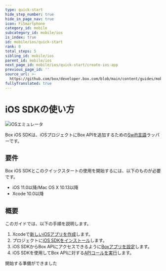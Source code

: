 ```yaml
---
type: quick-start
hide_step_number: true
hide_in_page_nav: true
icon: FiSmartphone
category_id: mobile
subcategory_id: mobile/ios
is_index: true
id: mobile/ios/quick-start
rank: 0
total_steps: 5
sibling_id: mobile/ios
parent_id: mobile/ios
next_page_id: mobile/ios/quick-start/create-ios-app
previous_page_id: ''
source_url: >-
  https://github.com/box/developer.box.com/blob/main/content/guides/mobile/ios/quick-start/0-index.md
fullyTranslated: true
---
```

# iOS SDKの使い方

<ImageFrame center>

![iOSエミュレータ](./xcode-code-snippet.png)

</ImageFrame>

Box iOS SDKは、iOSプロジェクトにBox APIを追加するための[Swift言語](https://developer.apple.com/swift/)ラッパーです。

## 要件

Box iOS SDKとこのクイックスタートの使用を開始するには、以下のものが必要です。

* iOS 11.0以降/Mac OS X 10.13以降
* Xcode 10.0以降

## 概要

このガイドでは、以下の手順を説明します。

1. Xcodeで[新しいiOSアプリを作成](g://mobile/ios/quick-start/create-ios-app)します。
2. プロジェクトに[iOS SDKをインストール](g://mobile/ios/quick-start/install-ios-sdk)します。
3. iOS SDKからBox APIにアクセスできるように[Boxアプリを設定](g://mobile/ios/quick-start/configure-box-app)します。
4. iOS SDKを使用してBox APIに対する[APIコールを実行](g://mobile/ios/quick-start/make-api-call)します。

<Next>

開始する準備ができました

</Next>
